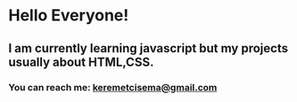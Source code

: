 # Hello Everyone!
## I am currently learning javascript but my projects usually about HTML,CSS.
### You can reach me: keremetcisema@gmail.com

